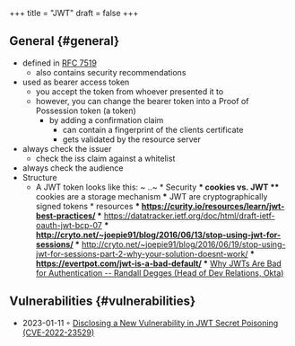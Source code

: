+++
title = "JWT"
draft = false
+++

## General {#general}

-   defined in [RFC 7519](https://tools.ietf.org/html/rfc7519)
    -   also contains security recommendations
-   used as bearer access token
    -   you accept the token from whoever presented it to
    -   however, you can change the bearer token into a Proof of Possession token (a token)
        -   by adding a confirmation claim
            -   can contain a fingerprint of the clients certificate
            -   gets validated by the resource server
-   always check the issuer
    -   check the iss claim against a whitelist
-   always check the audience
-   Structure
    -   A JWT token looks like this: ~ ..~ \* Security **\* cookies vs. JWT \*\*** cookies are a storage mechanism **\*** JWT are cryptographically signed tokens \* resources **\* <https://curity.io/resources/learn/jwt-best-practices/> \*** <https://datatracker.ietf.org/doc/html/draft-ietf-oauth-jwt-bcp-07> **\* <http://cryto.net/~joepie91/blog/2016/06/13/stop-using-jwt-for-sessions/> \*** <http://cryto.net/~joepie91/blog/2016/06/19/stop-using-jwt-for-sessions-part-2-why-your-solution-doesnt-work/> **\* <https://evertpot.com/jwt-is-a-bad-default/> \*** [Why JWTs Are Bad for Authentication -- Randall Degges (Head of Dev Relations, Okta)](https://www.youtube.com/watch?v=GdJ0wFi1Jyo)


## Vulnerabilities {#vulnerabilities}

-   2023-01-11 ◦ [Disclosing a New Vulnerability in JWT Secret Poisoning (CVE-2022-23529)](https://unit42.paloaltonetworks.com/jsonwebtoken-vulnerability-cve-2022-23529/)
